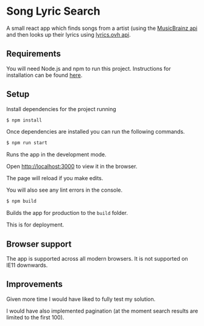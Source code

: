 # Song Lyric Search

A small react app which finds songs from a artist (using the [MusicBrainz api](https://musicbrainz.org/doc/Development/XML_Web_Service/Version_2) and then looks up their lyrics using [lyrics.ovh api](https://lyricsovh.docs.apiary.io/).

## Requirements

You will need Node.js and npm to run this project. Instructions for installation can be found [here](https://docs.npmjs.com/downloading-and-installing-node-js-and-npm).

## Setup

Install dependencies for the project running

```bash
$ npm install
```

Once dependencies are installed you can run the following commands.

```bash
$ npm run start
```

Runs the app in the development mode.

Open [http://localhost:3000](http://localhost:3000) to view it in the browser.

The page will reload if you make edits.

You will also see any lint errors in the console.

```bash
$ npm build
```

Builds the app for production to the `build` folder.

This is for deployment.

## Browser support

The app is supported across all modern browsers. It is not supported on IE11 downwards.

## Improvements

Given more time I would have liked to fully test my solution.

I would have also implemented pagination (at the moment search results are limited to the first 100).
